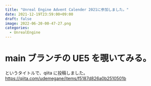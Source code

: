 ```yaml
---
title: "Unreal Engine Advent Calender 2021に参加しました。"
date: 2021-12-19T23:59:00+09:00
draft: false
image: 2022-06-20-00-47-27.png
categories:
  - UnrealEngine
---
```


# main ブランチの UE5 を覗いてみる。

というタイトルで、qiita に投稿しました。
https://qiita.com/udemegane/items/f5187d826a0b2510501b

